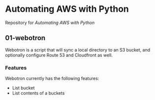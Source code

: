 # Automating AWS with Python

Repository for *Automating AWS with Python*

## 01-webotron

Webotron is a script that will sync a local directory to an S3 bucket, and optionally configure Route 53 and Cloudfront as well.

### Features

Webotron currently has the following features:

- List bucket
- List contents of a buckets
